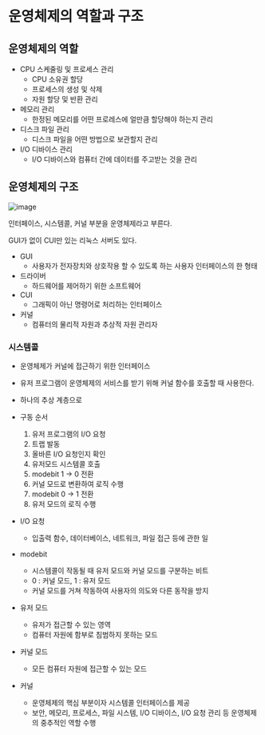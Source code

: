 # 운영체제의 역할과 구조

## 운영체제의 역할

- CPU 스케줄링 및 프로세스 관리
    - CPU 소유권 할당
    - 프로세스의 생성 및 삭제
    - 자원 할당 및 반환 관리
- 메모리 관리
    - 한정된 메모리를 어떤 프로레스에 얼만큼 할당해야 하는지 관리
- 디스크 파일 관리
    - 디스크 파일을 어떤 방법으로 보관할지 관리
- I/O 디바이스 관리
    - I/O 디바이스와 컴퓨터 간에 데이터를 주고받는 것을 관리

## 운영체제의 구조

![image](https://github.com/user-attachments/assets/792a3984-e3de-40a5-8f93-7b9dda3d9a19)

인터페이스, 시스템콜, 커널 부분을 운영체제라고 부른다.

GUI가 없이 CUI만 있는 리눅스 서버도 있다.

- GUI
    - 사용자가 전자장치와 상호작용 할 수 있도록 하는 사용자 인터페이스의 한 형태
- 드라이버
    - 하드웨어를 제어하기 위한 소프트웨어
- CUI
    - 그래픽이 아닌 명령어로 처리하는 인터페이스
- 커널
    - 컴퓨터의 물리적 자원과 추상적 자원 관리자

### 시스템콜

- 운영체제가 커널에 접근하기 위한 인터페이스
- 유저 프로그램이 운영체제의 서비스를 받기 위해 커널 함수를 호출할 때 사용한다.
- 하나의 추상 계층으로

- 구동 순서
    1. 유저 프로그램의 I/O 요청
    2. 트랩 발동
    3. 올바른 I/O 요청인지 확인
    4. 유저모드 시스템콜 호출
    5. modebit 1 → 0 전환
    6. 커널 모드로 변환하여 로직 수행
    7. modebit 0 → 1 전환
    8. 유저 모드의 로직 수행

- I/O 요청
    - 입출력 함수, 데이터베이스, 네트워크, 파일 접근 등에 관한 일

- modebit
    - 시스템콜이 작동될 때 유저 모드와 커널 모드를 구분하는 비트
    - 0 : 커널 모드, 1 : 유저 모드
    - 커널 모드를 거쳐 작동하여 사용자의 의도와 다른 동작을 방지

- 유저 모드
    - 유저가 접근할 수 있는 영역
    - 컴퓨터 자원에 함부로 침범하지 못하는 모드

- 커널 모드
    - 모든 컴퓨터 자원에 접근할 수 있는 모드

- 커널
    - 운영체제의 핵심 부분이자 시스템콜 인터페이스를 제공
    - 보안, 메모리, 프로세스, 파일 시스템, I/O 디바이스, I/O 요청 관리 등 운영체제의 중추적인 역할 수행
